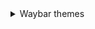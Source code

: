 <details>
   <summary> Waybar themes </summary>  
      <details>
         - bla bla
         <summary> - **Monochrome** </summary>
         
   ![image](https://raw.githubusercontent.com/gkmax132/hyprland_dotfiles/refs/heads/main/images/waybar/monochrome.png)
      </details>
      
</details>
